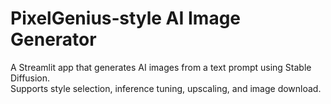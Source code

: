 # PixelGenius‑style AI Image Generator

A Streamlit app that generates AI images from a text prompt using Stable Diffusion.  
Supports style selection, inference tuning, upscaling, and image download.


